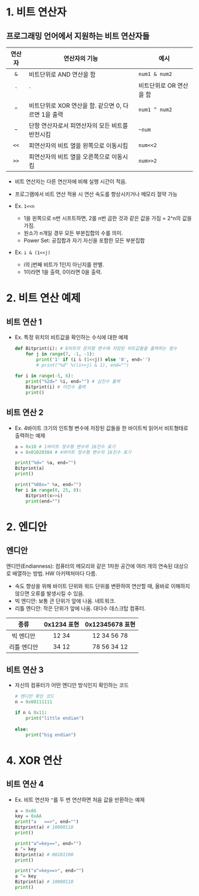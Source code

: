 # 1. 비트 연산자

## 프로그래밍 언어에서 지원하는 비트 연산자들

| 연산자 | 연산자의 기능                                       | 예시          |
| :----: | --------------------------------------------------- | ------------- |
|  `&`   | 비트단위로 AND 연산을 함                            | `num1 & num2` |
|  `|`   | 비트단위로 OR 연산을 함                             | `num1 | num2` |
|  `^`   | 비트단위로 XOR 연산을 함. 같으면 0, 다르면 1을 출력 | `num1 ^ num2` |
|  `~`   | 단항 연산자로서 피연산자의 모든 비트를 반전시킴     | `~num`        |
|  `<<`  | 피연산자의 비트 열을 왼쪽으로 이동시킴              | `num<<2`      |
|  `>>`  | 피연산자의 비트 열을 오른쪽으로 이동시킴            | `num>>2`      |

- 비트 연산자는 다른 연산자에 비해 실행 시간이 적음.
- 프로그램에서 비트 연산 적용 시 연산 속도를 향상시키거나 메모리 절약 가능



- Ex. `1<<n`
  - 1을 왼쪽으로 n번 시프트하면, 2를 n번 곱한 것과 같은 값을 가짐 = 2^n의 값을 가짐.
  - 원소가 n개일 경우 모든 부분집합의 수를 의미.
  - Power Set: 공집합과 자기 자신을 포함한 모든 부분집합



- Ex. `i & (1<<j)`
  - i의 j번째 비트가 1인지 아닌지를 판별.
  - 1이라면 1을 출력, 0이라면 0을 출력.





# 2. 비트 연산 예제

## 비트 연산 1

- Ex. 특정 위치의 비트값을 확인하는 수식에 대한 예제

  ```python
  def Bitprint(i): # 8비트의 문자형 변수에 저장된 비트값들을 출력하는 함수
      for j in range(7, -1, -1):
          print('1' if (i & (1<<j)) else '0', end='')
          # print("%d" %((i>>j) & 1), end="")
          
  for i in range(-5, 6):
      print("%2d=" %i, end="") # 십진수 출력
      Bitprint(i) # 이진수 출력
      print()
  ```

  

## 비트 연산 2

- Ex. 4바이트 크기의 인트형 변수에 저장된 값들을 한 바이트씩 읽어서 비트형태로 출력하는 예제

  ```python
  a = 0x10 # 1바이트 정수형 변수의 16진수 표기
  x = 0x01020304 # 4바이트 정수형 변수의 16진수 표기
  
  print("%d=" %a, end="")
  Bitprint(a)
  print()
  
  print("%08x=" %x, end="")
  for i in range(0, 25, 8):
      Bitprint(x>>i)
      print(end="")
  ```





# 2. 엔디안

## 엔디안

엔디안(Endianness): 컴퓨터의 메모리와 같은 1차원 공간에 여러 개의 연속된 대상으로 배열하는 방법. HW 아키텍처마다 다름.

- 속도 향상을 위해 바이트 단위와 워드 단위를 변환하여 연산할 때, 올바로 이해하지 않으면 오류를 발생시킬 수 있음.
- 빅 엔디안: 보통 큰 단위가 앞에 나옴. 네트워크.
- 리틀 엔디안: 작은 단위가 앞에 나옴. 대다수 데스크탑 컴퓨터.

|    종류     | 0x1234 표현 | 0x12345678 표현 |
| :---------: | :---------: | :-------------: |
|  빅 엔디안  |    12 34    |   12 34 56 78   |
| 리틀 엔디안 |    34 12    |   78 56 34 12   |



## 비트 연산 3

- 자신의 컴퓨터가 어떤 엔디안 방식인지 확인하는 코드

  ```python
  # 엔디안 확인 코드
  n = 0x00111111
  
  if n & 0x11:
      print("little endian")
      
  else:
      print("big endian")
  ```





# 4. XOR 연산

## 비트 연산 4

- Ex. 비트 연산자 `^`를 두 번 연산하면 처음 값을 반환하는 예제

  ```python
  a = 0x86
  key = 0xAA
  print("a   ==>", end="")
  Bitprint(a) # 10000110
  print()
  
  print("a^=key==", end="")
  a ^= key
  Bitprint(a) # 00101100
  print()
  
  print("a^=key==>", end="")
  a ^= key
  Bitprint(a) # 10000110
  print()
  ```